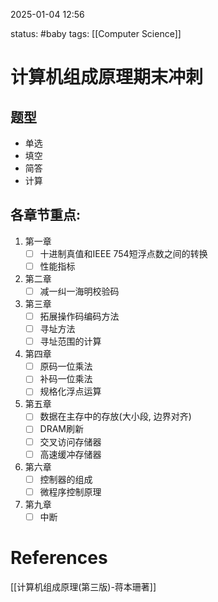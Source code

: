 2025-01-04    12:56

status: #baby 
tags: [[Computer Science]]


# 计算机组成原理期末冲刺

## 题型

- 单选
- 填空
- 简答
- 计算

## 各章节重点: 

1. 第一章
	- [ ] 十进制真值和IEEE 754短浮点数之间的转换
	- [ ] 性能指标
2. 第二章
	- [ ] 减一纠一海明校验码
3. 第三章
	- [ ] 拓展操作码编码方法
	- [ ] 寻址方法
	- [ ] 寻址范围的计算
4. 第四章
	- [ ] 原码一位乘法
	- [ ] 补码一位乘法
	- [ ] 规格化浮点运算
5. 第五章
	- [ ] 数据在主存中的存放(大小段, 边界对齐)
	- [ ] DRAM刷新
	- [ ] 交叉访问存储器
	- [ ] 高速缓冲存储器
6. 第六章
	- [ ] 控制器的组成
	- [ ] 微程序控制原理
7. 第九章
	- [ ] 中断

# References

[[计算机组成原理(第三版)-蒋本珊著]]